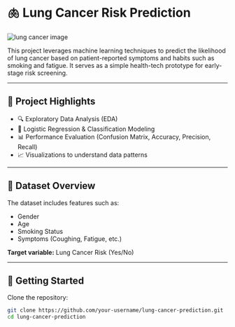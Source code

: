 # 🫁 Lung Cancer Risk Prediction

![lung cancer image](https://github.com/user-attachments/assets/dcae6a2c-d6b4-4082-9dde-0bdd4b8cb6be)

This project leverages machine learning techniques to predict the likelihood of lung cancer based on patient-reported symptoms and habits such as smoking and fatigue. It serves as a simple health-tech prototype for early-stage risk screening.

---

## 📌 Project Highlights

- 🔍 Exploratory Data Analysis (EDA)
- 🧠 Logistic Regression & Classification Modeling
- 📊 Performance Evaluation (Confusion Matrix, Accuracy, Precision, Recall)
- 📈 Visualizations to understand data patterns

---

## 🧪 Dataset Overview

The dataset includes features such as:
- Gender
- Age
- Smoking Status
- Symptoms (Coughing, Fatigue, etc.)

**Target variable:** Lung Cancer Risk (Yes/No)

---

## 🚀 Getting Started

Clone the repository:

```bash
git clone https://github.com/your-username/lung-cancer-prediction.git
cd lung-cancer-prediction
